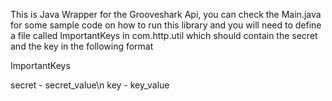 This is Java Wrapper for the Grooveshark Api, you can check the Main.java for some sample code on how to run this library and you will need to define a file called ImportantKeys in com.http.util which should contain the secret and the key in the following format

ImportantKeys

secret - secret_value\n
key - key_value

